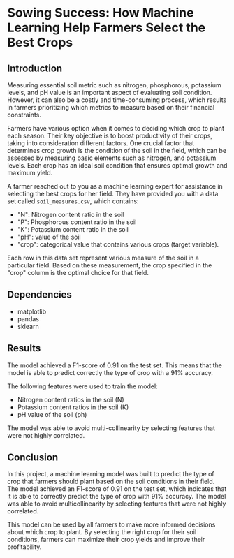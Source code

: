  # Sowing Success: How Machine Learning Help Farmers Select the Best Crops

## Introduction
Measuring essential soil metric such as nitrogen, phosphorous, potassium levels, and pH value is an important aspect of evaluating soil condition. However, it can also be a costly and time-consuming process, which results in farmers prioritizing which metrics to measure based on their financial constraints.

Farmers have various option when it comes to deciding which crop to plant each season. Their key objective is to boost productivity of their crops, taking into consideration different factors. One crucial factor that determines crop growth is the condition of the soil in the field, which can be assessed by measuring basic elements such as nitrogen, and potassium levels. Each crop has an ideal soil condition that ensures optimal growth and maximum yield.

A farmer reached out to you as a machine learning expert for assistance in selecting the best crops for her field. They have provided you with a data set called `soil_measures.csv`, which contains:
- "N": Nitrogen content ratio in the soil
- "P": Phosphorous content ratio in the soil
- "K": Potassium content ratio in the soil
- "pH": value of the soil
- "crop": categorical value that contains various crops (target variable).

Each row in this data set represent various measure of the soil in a particular field. Based on these measurement, the crop specified in the "crop" column is the optimal choice for that field.

## Dependencies
- matplotlib
- pandas
- sklearn

## Results
The model achieved a F1-score of 0.91 on the test set. This means that the model is able to predict correctly the type of crop with a 91% accuracy.

The following features were used to train the model:
- Nitrogen content ratios in the soil (N)
- Potassium content ratios in the soil (K)
- pH value of the soil (ph)

The model was able to avoid multi-collinearity by selecting features that were not highly correlated.

## Conclusion
In this project, a machine learning model was built to predict the type of crop that farmers should plant based on the soil conditions in their field. The model achieved an F1-score of 0.91 on the test set, which indicates that it is able to correctly predict the type of crop with 91% accuracy. The model was able to avoid multicollinearity by selecting features that were not highly correlated.

This model can be used by all farmers to make more informed decisions about which crop to plant. By selecting the right crop for their soil conditions, farmers can maximize their crop yields and improve their profitability.
